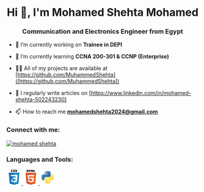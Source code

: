 <h1 align="center">Hi 👋, I'm Mohamed Shehta Mohamed</h1>
<h3 align="center">Communication and Electronics Engineer from Egypt</h3>

- 🔭 I’m currently working on **Trainee in DEPI**

- 🌱 I’m currently learning **CCNA 200-301 & CCNP (Enterprise)**

- 👨‍💻 All of my projects are available at [https://github.com/MuhammedShehta]([https://github.com/MuhammedShehta])

- 📝 I regularly write articles on [https://www.linkedin.com/in/mohamed-shehta-502243230]

- 📫 How to reach me **mohamedshehta2024@gmail.com**

<h3 align="left">Connect with me:</h3>
<p align="left">
<a href="https://linkedin.com/in/mohamed shehta" target="blank"><img align="center" src="https://raw.githubusercontent.com/rahuldkjain/github-profile-readme-generator/master/src/images/icons/Social/linked-in-alt.svg" alt="mohamed shehta" height="30" width="40" /></a>
</p>

<h3 align="left">Languages and Tools:</h3>
<p align="left"> <a href="https://www.w3schools.com/css/" target="_blank" rel="noreferrer"> <img src="https://raw.githubusercontent.com/devicons/devicon/master/icons/css3/css3-original-wordmark.svg" alt="css3" width="40" height="40"/> </a> <a href="https://www.w3.org/html/" target="_blank" rel="noreferrer"> <img src="https://raw.githubusercontent.com/devicons/devicon/master/icons/html5/html5-original-wordmark.svg" alt="html5" width="40" height="40"/> </a> <a href="https://www.python.org" target="_blank" rel="noreferrer"> <img src="https://raw.githubusercontent.com/devicons/devicon/master/icons/python/python-original.svg" alt="python" width="40" height="40"/> </a> </p>
